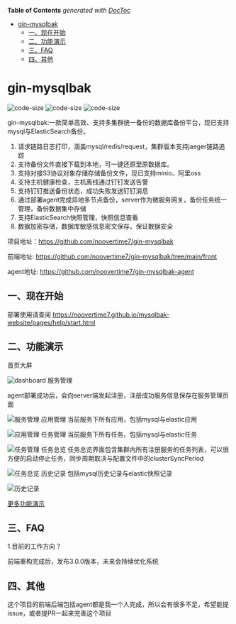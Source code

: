 <!-- START doctoc generated TOC please keep comment here to allow auto update -->
<!-- DON'T EDIT THIS SECTION, INSTEAD RE-RUN doctoc TO UPDATE -->
**Table of Contents**  *generated with [DocToc](https://github.com/thlorenz/doctoc)*

- [gin-mysqlbak](#gin-mysqlbak)
  - [一、现在开始](#%E4%B8%80%E7%8E%B0%E5%9C%A8%E5%BC%80%E5%A7%8B)
  - [二、功能演示](#%E4%BA%8C%E5%8A%9F%E8%83%BD%E6%BC%94%E7%A4%BA)
  - [三、FAQ](#%E5%9B%9Bfaq)
  - [四、其他](#%E4%BA%94%E5%85%B6%E4%BB%96)

<!-- END doctoc generated TOC please keep comment here to allow auto update -->

# gin-mysqlbak
<p> 
<img src=https://img.shields.io/github/languages/top/noovertime7/gin-mysqlbak  alt="code-size" />
<img src="https://img.shields.io/github/languages/code-size/noovertime7/gin-mysqlbak" alt="code-size" />
<img src="https://img.shields.io/github/last-commit/noovertime7/gin-mysqlbak" alt="code-size"/>
</p>

gin-mysqlbak:一款简单高效、支持多集群统一备份的数据库备份平台，现已支持mysql与ElasticSearch备份。

1. 请求链路日志打印，涵盖mysql/redis/request，集群版本支持jaeger链路追踪
2. 支持备份文件直接下载到本地，可一键还原至原数据库。
3. 支持对接S3协议对象存储存储备份文件，现已支持minio、阿里oss
4. 支持主机健康检查，主机离线通过钉钉发送告警
5. 支持钉钉推送备份状态，成功失败发送钉钉消息
6. 通过部署agent完成异地多节点备份，server作为微服务网关，备份任务统一管理，备份数据集中存储
7. 支持ElasticSearch快照管理，快照信息查看
8. 数据加密存储，数据库敏感信息密文保存，保证数据安全


项目地址：https://github.com/noovertime7/gin-mysqlbak

前端地址: https://github.com/noovertime7/gin-mysqlbak/tree/main/front

agent地址: https://github.com/noovertime7/gin-mysqlbak-agent
## 一、现在开始
部署使用请查阅 https://noovertime7.github.io/mysqlbak-website/pages/help/start.html
## 二、功能演示
 首页大屏

![dashboard](http://qiniu.yunxue521.top/mysqlbak/dashboard.jpg)
 服务管理

agent部署成功后，会向server端发起注册，注册成功服务信息保存在服务管理页面

![服务管理](http://qiniu.yunxue521.top/mysqlbak/service_list.jpg)
 应用管理
当前服务下所有应用，包括mysql与elastic应用

![应用管理](http://qiniu.yunxue521.top/mysqlbak/app.jpg)
 任务管理
当前服务下所有任务，包括mysql与elastic任务

![任务管理](http://qiniu.yunxue521.top/mysqlbak/task.jpg)
 任务总览
任务总览界面包含集群内所有注册服务的任务列表，可以很方便的启动停止任务，同步周期取决与配置文件中的clusterSyncPeriod

![任务总览](http://qiniu.yunxue521.top/mysqlbak/task_overview.jpg)
 历史记录
包括mysql历史记录与elastic快照记录

![历史记录](http://qiniu.yunxue521.top/mysqlbak/history.jpg)

[更多功能演示](https://noovertime7.github.io/mysqlbak-website/pages/show/show.html)

## 三、FAQ

1.目前的工作方向？

前端重构完成后，发布3.0.0版本，未来会持续优化系统

## 四、其他
这个项目的前端后端包括agent都是我一个人完成，所以会有很多不足，希望能提issue，或者提PR一起来完善这个项目

